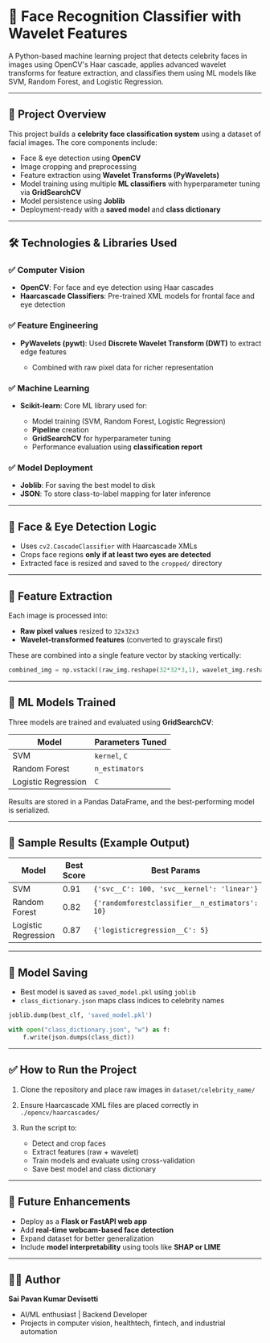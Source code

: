 # 🧠 Face Recognition Classifier with Wavelet Features

A Python-based machine learning project that detects celebrity faces in images using OpenCV's Haar cascade, applies advanced wavelet transforms for feature extraction, and classifies them using ML models like SVM, Random Forest, and Logistic Regression.

---

## 🚀 Project Overview

This project builds a **celebrity face classification system** using a dataset of facial images. The core components include:

* Face & eye detection using **OpenCV**
* Image cropping and preprocessing
* Feature extraction using **Wavelet Transforms (PyWavelets)**
* Model training using multiple **ML classifiers** with hyperparameter tuning via **GridSearchCV**
* Model persistence using **Joblib**
* Deployment-ready with a **saved model** and **class dictionary**

---

## 🛠️ Technologies & Libraries Used

### ✅ **Computer Vision**

* **OpenCV**: For face and eye detection using Haar cascades
* **Haarcascade Classifiers**: Pre-trained XML models for frontal face and eye detection

### ✅ **Feature Engineering**

* **PyWavelets (pywt)**: Used **Discrete Wavelet Transform (DWT)** to extract edge features

  * Combined with raw pixel data for richer representation

### ✅ **Machine Learning**

* **Scikit-learn**: Core ML library used for:

  * Model training (SVM, Random Forest, Logistic Regression)
  * **Pipeline** creation
  * **GridSearchCV** for hyperparameter tuning
  * Performance evaluation using **classification report**

### ✅ **Model Deployment**

* **Joblib**: For saving the best model to disk
* **JSON**: To store class-to-label mapping for later inference

---

## 📸 Face & Eye Detection Logic

* Uses `cv2.CascadeClassifier` with Haarcascade XMLs
* Crops face regions **only if at least two eyes are detected**
* Extracted face is resized and saved to the `cropped/` directory

---

## 🧪 Feature Extraction

Each image is processed into:

* **Raw pixel values** resized to `32x32x3`
* **Wavelet-transformed features** (converted to grayscale first)

These are combined into a single feature vector by stacking vertically:

```python
combined_img = np.vstack((raw_img.reshape(32*32*3,1), wavelet_img.reshape(32*32,1)))
```

---

## 🤖 ML Models Trained

Three models are trained and evaluated using **GridSearchCV**:

| Model               | Parameters Tuned |
| ------------------- | ---------------- |
| SVM                 | `kernel`, `C`    |
| Random Forest       | `n_estimators`   |
| Logistic Regression | `C`              |

Results are stored in a Pandas DataFrame, and the best-performing model is serialized.

---

## 🧠 Sample Results (Example Output)

| Model               | Best Score | Best Params                                    |
| ------------------- | ---------- | ---------------------------------------------- |
| SVM                 | 0.91       | `{'svc__C': 100, 'svc__kernel': 'linear'}`     |
| Random Forest       | 0.82       | `{'randomforestclassifier__n_estimators': 10}` |
| Logistic Regression | 0.87       | `{'logisticregression__C': 5}`                 |

---

## 💾 Model Saving

* Best model is saved as `saved_model.pkl` using `joblib`
* `class_dictionary.json` maps class indices to celebrity names

```python
joblib.dump(best_clf, 'saved_model.pkl')

with open("class_dictionary.json", "w") as f:
    f.write(json.dumps(class_dict))
```

---

## ✅ How to Run the Project

1. Clone the repository and place raw images in `dataset/celebrity_name/`
2. Ensure Haarcascade XML files are placed correctly in `./opencv/haarcascades/`
3. Run the script to:

   * Detect and crop faces
   * Extract features (raw + wavelet)
   * Train models and evaluate using cross-validation
   * Save best model and class dictionary

---

## 📌 Future Enhancements

* Deploy as a **Flask or FastAPI web app**
* Add **real-time webcam-based face detection**
* Expand dataset for better generalization
* Include **model interpretability** using tools like **SHAP or LIME**

---

## 👨‍💻 Author

**Sai Pavan Kumar Devisetti**

* AI/ML enthusiast | Backend Developer
* Projects in computer vision, healthtech, fintech, and industrial automation
